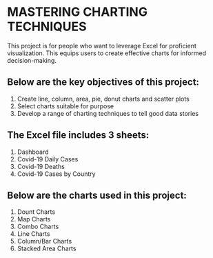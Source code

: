 # MASTERING CHARTING TECHNIQUES
This project is for people who want to leverage Excel for proficient visualization.
This equips users to create effective charts for informed decision-making.

## Below are the key objectives of this project:
1. Create line, column, area, pie, donut charts and scatter plots
2. Select charts suitable for purpose
3. Develop a range of charting techniques to tell good data stories

## The Excel file includes 3 sheets:
1. Dashboard
2. Covid-19 Daily Cases
3. Covid-19 Deaths
4. Covid-19 Cases by Country

## Below are the charts used in this project:
1. Dount Charts
2. Map Charts
3. Combo Charts
4. Line Charts
5. Column/Bar Charts
6. Stacked Area Charts
